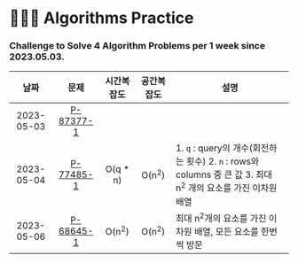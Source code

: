 # 👩🏻‍💻 Algorithms Practice

### Challenge to Solve **4 Algorithm Problems** per 1 week since 2023.05.03.

| 날짜 |                                                   문제                                                   | 시간복잡도 | 공간복잡도 | 설명 |
|:----:|:--------------------------------------------------------------------------------------------------------:|:----------:|:----------:| ---- |
| 2023-05-03  | [P-87377-1](https://github.com/youzysu/Algorithms-Practice/commit/dd311102cd63de173bf34a65434c14d1c9dc8f2a) |            |            |      |
| 2023-05-04  | [P-77485-1](https://github.com/youzysu/Algorithms-Practice/commit/e2a0eb6df89d23558e2650d6cfe6d5d8e5b6d4fb) |  O(q * n)  |   O(n<sup>2</sup>)   |  1. `q` : query의 개수(회전하는 횟수) 2. `n` : rows와 columns 중 큰 값 3. 최대 n<sup>2</sup> 개의 요소를 가진 이차원 배열    |
| 2023-05-06  | [P-68645-1](https://github.com/youzysu/Algorithms-Practice/commit/bb04fbbead06499f60a40963e13ae25b5e816842) |    O(n<sup>2</sup>)        |  O(n<sup>2</sup>)          | 최대 n<sup>2</sup>개의 요소를 가진 이차원 배열, 모든 요소를 한번씩 방문     |
